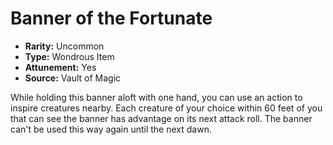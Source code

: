 # Banner of the Fortunate

- **Rarity:** Uncommon
- **Type:** Wondrous Item
- **Attunement:** Yes
- **Source:** Vault of Magic

While holding this banner aloft with one hand, you can use an action to inspire creatures nearby. Each creature of your choice within 60 feet of you that can see the banner has advantage on its next attack roll. The banner can't be used this way again until the next dawn.
